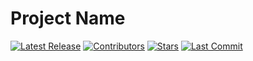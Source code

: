 # Project Name

[![Latest Release](https://img.shields.io/github/v/release/hugo-potpot/ci-cd-test)](https://github.com/hugo-potpot/ci-cd-test/releases)
[![Contributors](https://img.shields.io/github/contributors/hugo-potpot/ci-cd-test)](https://github.com/hugo-potpot/ci-cd-test/graphs/contributors)
[![Stars](https://img.shields.io/github/stars/hugo-potpot/ci-cd-test)](https://github.com/hugo-potpot/ci-cd-test/stargazers)
[![Last Commit](https://img.shields.io/github/last-commit/hugo-potpot/ci-cd-test)](https://github.com/hugo-potpot/ci-cd-test/commits/main)